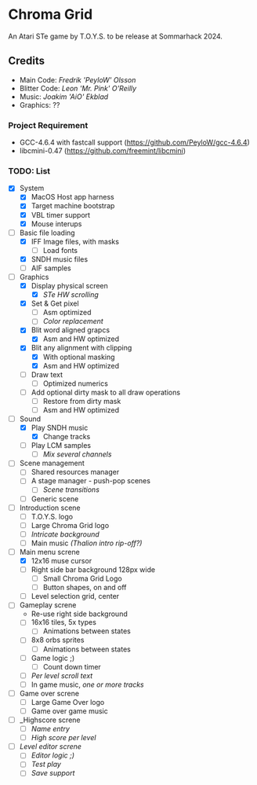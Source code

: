 # Chroma Grid

An Atari STe game by T.O.Y.S. to be release at Sommarhack 2024.

## Credits

* Main Code: _Fredrik 'PeyloW' Olsson_
* Blitter Code: _Leon 'Mr. Pink' O'Reilly_
* Music: _Joakim 'AiO' Ekblad_
* Graphics: ??

### Project Requirement

* GCC-4.6.4 with fastcall support (https://github.com/PeyloW/gcc-4.6.4)
* libcmini-0.47 (https://github.com/freemint/libcmini)

### TODO: List

* [x] System
    * [x] MacOS Host app harness
    * [x] Target machine bootstrap
    * [x] VBL timer support
    * [x] Mouse interups
* [ ] Basic file loading
    * [x] IFF Image files, with masks
        * [ ] Load fonts
    * [x] SNDH music files
    * [ ] AIF samples
* [ ] Graphics
    * [x] Display physical screen
        * [x] _STe HW scrolling_
    * [x] Set & Get pixel
        * [ ] Asm optimized
        * [ ] _Color replacement_
    * [x] Blit word aligned grapcs
        * [x] Asm and HW optimized
    * [x] Blit any alignment with clipping
        * [x] With optional masking
        * [x] Asm and HW optimized
    * [ ] Draw text
        * [ ] Optimized numerics
    * [ ] Add optional dirty mask to all draw operations
        * [ ] Restore from dirty mask
        * [ ] Asm and HW optimized
* [ ] Sound
    * [x] Play SNDH music
        * [x] Change tracks
    * [ ] Play LCM samples
        * [ ] _Mix several channels_
* [ ] Scene management
    * [ ] Shared resources manager
    * [ ] A stage manager - push-pop scenes
        * [ ] _Scene transitions_
    * [ ] Generic scene
* [ ] Introduction scene
    * [ ] T.O.Y.S. logo
    * [ ] Large Chroma Grid logo
    * [ ] _Intricate background_
    * [ ] Main music _(Thalion intro rip-off?)_
* [ ] Main menu screne
    * [x] 12x16 muse cursor
    * [ ] Right side bar background 128px wide
        * [ ] Small Chroma Grid Logo
        * [ ] Button shapes, on and off
    * [ ] Level selection grid, center
* [ ] Gameplay screne
    * Re-use right side background
    * [ ] 16x16 tiles, 5x types
        * [ ] Animations between states
    * [ ] 8x8 orbs sprites
        * [ ] Animations between states
    * [ ] Game logic ;)
        * [ ] Count down timer
    * [ ] _Per level scroll text_
    * [ ] In game music, _one or more tracks_
* [ ] Game over screne
    * [ ] Large Game Over logo
    * [ ] Game over game music 
* [ ] _Highscore screne
    * [ ] _Name entry_
    * [ ] _High score per level_
* [ ] _Level editor screne_
    * [ ] _Editor logic ;)_
    * [ ] _Test play_
    * [ ] _Save support_
